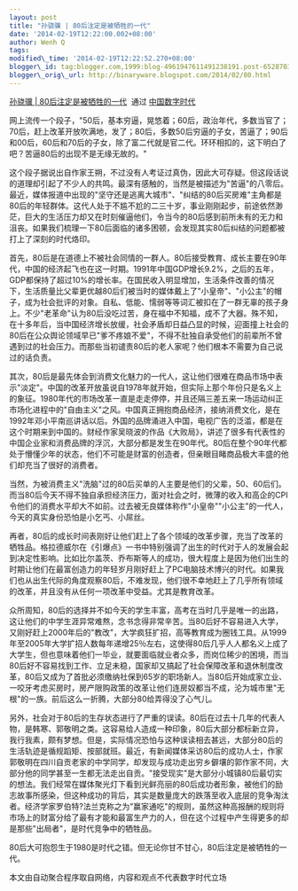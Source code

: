 ```yaml
--- 
layout: post 
title: "孙骁骥 | 80后注定是被牺牲的一代" 
date: '2014-02-19T12:22:00.002+08:00' 
author: Wenh Q
tags:
modified\_time: '2014-02-19T12:22:52.270+08:00' 
blogger\_id: tag:blogger.com,1999:blog-4961947611491238191.post-6528703774613237909
blogger\_orig\_url: http://binaryware.blogspot.com/2014/02/80.html
---
```

[孙骁骥 |
80后注定是被牺牲的一代](http://feedproxy.google.com/~r/chinadigitaltimes/IyPt/~3/4L6p3-Tb87k/)  通过
[中国数字时代](http://chinadigitaltimes.net/chinese)





网上流传一个段子，"50后，基本穷逼，晃悠着；60后，政治年代，多数当官了；70后，赶上改革开放吹满地，发了；80后，多数50后穷逼的子女，苦逼了；90后和00后，60后和70后的子女，除了富二代就是官二代。环环相扣的，这下明白了吧？苦逼80后的出现不是无缘无故的。"







这个段子据说出自作家王朔，不过没有人考证过真伪，因此大可存疑。但这段话说的道理却引起了不少人的共鸣。最深有感触的，当然是被描述为"苦逼"的八零后。最近，媒体报道中出现的"坚守还是逃离大城市"、"纠结的80后买房难"主角都是80后的年轻群体。这代人处于不尴不尬的二三十岁，事业刚刚起步，前途依然渺茫，巨大的生活压力却又在时刻催逼他们，令当今的80后感到前所未有的无力和沮丧。如果我们梳理一下80后面临的诸多困顿，会发现其实80后纠结的问题都被打上了深刻的时代烙印。







首先，80后是在道德上不被社会同情的一群人。80后接受教育、成长主要在90年代，中国的经济起飞也在这一时期。1991年中国GDP增长9.2%，之后的五年，GDP都保持了超过10%的增长率。在国民收入明显增加，生活条件改善的情况下，生活质量比父辈更优越80后们被当时的媒体戴上了"小皇帝"、"小公主"的帽子，成为社会批评的对象。自私、低能、懦弱等等词汇被扣在了一群无辜的孩子身上。不少"老革命"认为80后没吃过苦，身在福中不知福，成不了大器。殊不知，在十多年后，当中国经济增长放缓，社会矛盾却日益凸显的时候，迎面撞上社会的80后在公众舆论领域早已"爹不疼娘不爱"，不得不肚独自承受他们的前辈所不曾遇到过的社会压力。而那些当初谴责80后的老人家呢？他们根本不需要为自己说过的话负责。







其次，80后是最先体会到消费文化魅力的一代人，这让他们很难在商品市场中表示"淡定"。中国的改革开放虽说自1978年就开始，但实际上那个年份只是名义上的象征。1980年代的市场改革一直是走走停停，并且还隔三差五来一场运动纠正市场化进程中的"自由主义"之风。中国真正拥抱商品经济，接纳消费文化，是在1992年邓小平南巡讲话以后。外国的品牌涌进入中国，电视广告的泛滥，都是在这个时期来到中国的。财经作家吴晓波的作品《大败局》，讲述了很多有代表性的中国企业家和消费品牌的浮沉，大部分都是发生在90年代。80后在整个90年代都处于懵懂少年的状态，他们不可能是财富的创造者，但亲眼目睹商品极大丰盛的他们却充当了很好的消费者。







当然，为被消费主义"洗脑"过的80后买单的人主要是他们的父辈，50、60后们。而当80后今天不得不独自承担经济压力，面对社会之时，微薄的收入和高企的CPI令他们的消费水平却大不如前。过去被无良媒体称作"小皇帝""小公主"的一代人，今天的真实身份恐怕是小乞丐、小屌丝。







再者，80后的成长时间表刚好让他们赶上了各个领域的改革步骤，充当了改革的牺牲品。格拉德威尔在《引爆点》一书中特别强调了出生的时代对于人的发展会起到决定性影响。比如比尔盖茨、乔布斯等人的成功，很大程度上是因为他们出生的时期让他们在最富创造力的年轻岁月刚好赶上了PC电脑技术博兴的时代。如果我们也从出生代际的角度观察80后，不难发现，他们很不幸地赶上了几乎所有领域的改革，并且没有从任何一项改革中受益。尤其是教育改革。







众所周知，80后的选择并不如今天的学生丰富，高考在当时几乎是唯一的出路，这让他们的中学生涯异常难熬，念书念得非常辛苦。当80后好不容易进入大学，又刚好赶上2000年后的"教改"，大学疯狂扩招，高等教育成为圈钱工具。从1999年至2005年大学扩招人数每年递增25％左右，这使得80后几乎人人都名义上成了大学生，但也意味着他们一毕业，就要面临就业者众多，而岗位稀少的困境，而当80后好不容易找到工作、立足未稳，国家却又搞起了社会保障改革和退休制度改革，80后又成为了首批必须缴纳社保到65岁的职场新人。当80后开始成家立业、一咬牙考虑买房时，房产限购政策的改革让他们连房奴都当不成，沦为城市里"无根"的一族。前后这么一折腾，大部分80给弄得没了心气儿。







另外，社会对于80后的生存状态进行了严重的误读。80后在过去十几年的代表人物，是韩寒、郭敬明之类。这容易给人造成一种印象，80后大部分都标新立异，我行我素，颇有梦想。但是，实际情况恐怕与这种误读相去甚远，大部分80后的生活轨迹是循规蹈矩、按部就班。最近，有新闻媒体采访80后的成功人士，作家郭敬明在四川自贡老家的中学同学，却发现与成功走出穷乡僻壤的郭作家不同，大部分他的同学甚至一生都无法走出自贡。"接受现实"是大部分小城镇80后最切实的想法。我们经常在媒体聚光灯下看到光鲜亮丽的80后成功者形象，被他们的励志故事所感染，但这种成功的背后，其实是数量庞大的跌落至收入底层的竞争淘汰者。经济学家罗伯特?法兰克称之为"赢家通吃"的规则，虽然这种高报酬的规则将市场上的财富分给了最有才能和最富生产力的人，但在这个过程中产生得更多的却是那些"出局者"，是时代竞争中的牺牲品。







80后大可抱怨生于1980是时代之错。但无论你甘不甘心，80后注定是被牺牲的一代。



本文由自动聚合程序取自网络，内容和观点不代表数字时代立场
